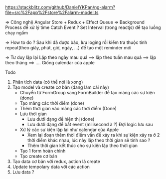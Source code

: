 https://stackblitz.com/github/DanielYKPan/ng-alarm?file=src%2Fapp%2Fstore%2Falarm-model.ts

=> Công nghệ
Angular Store + Redux + Effect
Queue => Background Process để xử lý time 
Catch Event ? Set Interval (trong reactjs) để tạo luồng chạy ngầm

=> How to do ?
Sau khi đã được báo, lưu loging rồi kiểm tra thuộc tính repeat(theo giây, phút, giờ, ngày, ...) để tạo một reminder mới 

=> Tư duy lặp lại
Lặp theo ngày mau quá ==> lặp theo tuần mau quá ==> lặp theo tháng ==> ....
Giống calendar của apple

Todo 
1. Phân tích data (có thể nói là xong)
2. Tạo model và create cơ bản (đang làm cái này)
    - Chuyển từ FormGroup sang FormBuilder để tạo mảng các sự kiện (done)
    - Tạo mảng các thời điểm (done)
    - Thêm thời gian vào mảng các thời điểm (Done)
    - Lưu thời gian
        + Lưu dưới dạng để hiện thị (done)
        + Lưu dưới dạng để bắt event (milisecond à ?) Đợi logic lưu sau
    - Xử lý các sự kiện lặp lại như calendar của Apple
        + Xem lại đoạn thêm thời điểm vấn đề xảy ra khi sự kiện xảy ra ở 2 thời điểm khác nhau, lúc này lặp theo thời gian sẽ tính sao ?
        + Thêm thời gian kết thúc cho sự kiện lặp theo thời gian
    - Tạo 1 form hoàn chỉnh
    - Tạo create cơ bản
3. Tạo data cơ bản với redux, action là create 
4. Update tempolary data với các action  
5. Lưu data ?


